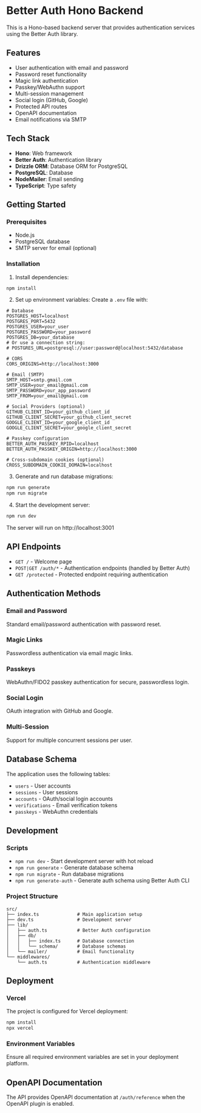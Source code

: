 # Better Auth Hono Backend

This is a Hono-based backend server that provides authentication services using the Better Auth library.

## Features

- User authentication with email and password
- Password reset functionality
- Magic link authentication
- Passkey/WebAuthn support
- Multi-session management
- Social login (GitHub, Google)
- Protected API routes
- OpenAPI documentation
- Email notifications via SMTP

## Tech Stack

- **Hono**: Web framework
- **Better Auth**: Authentication library
- **Drizzle ORM**: Database ORM for PostgreSQL
- **PostgreSQL**: Database
- **NodeMailer**: Email sending
- **TypeScript**: Type safety

## Getting Started

### Prerequisites

- Node.js
- PostgreSQL database
- SMTP server for email (optional)

### Installation

1. Install dependencies:
```bash
npm install
```

2. Set up environment variables:
Create a `.env` file with:
```env
# Database
POSTGRES_HOST=localhost
POSTGRES_PORT=5432
POSTGRES_USER=your_user
POSTGRES_PASSWORD=your_password
POSTGRES_DB=your_database
# Or use a connection string:
# POSTGRES_URL=postgresql://user:password@localhost:5432/database

# CORS
CORS_ORIGINS=http://localhost:3000

# Email (SMTP)
SMTP_HOST=smtp.gmail.com
SMTP_USER=your_email@gmail.com
SMTP_PASSWORD=your_app_password
SMTP_FROM=your_email@gmail.com

# Social Providers (optional)
GITHUB_CLIENT_ID=your_github_client_id
GITHUB_CLIENT_SECRET=your_github_client_secret
GOOGLE_CLIENT_ID=your_google_client_id
GOOGLE_CLIENT_SECRET=your_google_client_secret

# Passkey configuration
BETTER_AUTH_PASSKEY_RPID=localhost
BETTER_AUTH_PASSKEY_ORIGIN=http://localhost:3000

# Cross-subdomain cookies (optional)
CROSS_SUBDOMAIN_COOKIE_DOMAIN=localhost
```

3. Generate and run database migrations:
```bash
npm run generate
npm run migrate
```

4. Start the development server:
```bash
npm run dev
```

The server will run on http://localhost:3001

## API Endpoints

- `GET /` - Welcome page
- `POST|GET /auth/*` - Authentication endpoints (handled by Better Auth)
- `GET /protected` - Protected endpoint requiring authentication

## Authentication Methods

### Email and Password
Standard email/password authentication with password reset.

### Magic Links
Passwordless authentication via email magic links.

### Passkeys
WebAuthn/FIDO2 passkey authentication for secure, passwordless login.

### Social Login
OAuth integration with GitHub and Google.

### Multi-Session
Support for multiple concurrent sessions per user.

## Database Schema

The application uses the following tables:
- `users` - User accounts
- `sessions` - User sessions
- `accounts` - OAuth/social login accounts
- `verifications` - Email verification tokens
- `passkeys` - WebAuthn credentials

## Development

### Scripts

- `npm run dev` - Start development server with hot reload
- `npm run generate` - Generate database schema
- `npm run migrate` - Run database migrations
- `npm run generate-auth` - Generate auth schema using Better Auth CLI

### Project Structure

```
src/
├── index.ts              # Main application setup
├── dev.ts                # Development server
├── lib/
│   ├── auth.ts           # Better Auth configuration
│   ├── db/
│   │   ├── index.ts      # Database connection
│   │   └── schema/       # Database schemas
│   └── mailer/           # Email functionality
└── middlewares/
    └── auth.ts           # Authentication middleware
```

## Deployment

### Vercel

The project is configured for Vercel deployment:

```bash
npm install
npx vercel
```

### Environment Variables

Ensure all required environment variables are set in your deployment platform.

## OpenAPI Documentation

The API provides OpenAPI documentation at `/auth/reference` when the OpenAPI plugin is enabled.